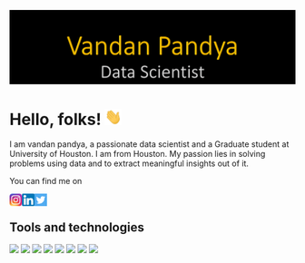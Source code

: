 
![Header](https://github.com/vandan2397/Profile/blob/main/Cover_page.png "Header")

# Hello, folks! <img src="https://github.com/vandan2397/Profile/blob/main/wave.gif" width="30px">

I am vandan pandya, a passionate data scientist and a Graduate student at University of Houston. I am from Houston. My passion lies in solving problems using data and to extract meaningful insights out of it. 

You can find me on  

<a href="https://www.instagram.com/vandan_2397/">
<img align="left" alt="Vandan's Instagram" width="22px" src="https://github.com/vandan2397/Profile/blob/main/insta.jpg" />
</a>

<a href="https://www.linkedin.com/in/vandan-pandya">
<img align="left" alt="Vandan's Linkedin" width="22px" src="https://github.com/vandan2397/Profile/blob/main/linkedin.png" />
</a>


<a href="https://twitter.com/Vandan2397">
<img align="left" alt="Vandan's Linkedin" width="22px" src="https://github.com/vandan2397/Profile/blob/main/twitter.png" />
</a>
<br>

## Tools and technologies
![](https://img.shields.io/badge/Code-Python-informational?style=flat&logo=python&logoColor=white&color=yellow)
![](https://img.shields.io/badge/Code-HTML-informational?style=flat&logo=HTML5&logoColor=white&color=yellow)
![](https://img.shields.io/badge/Code-CSS-informational?style=flat&logo=CSS3&logoColor=white&color=yellow)
![](https://img.shields.io/badge/Database-MySQL-informational?style=flat&logo=mysql&logoColor=white&color=yellow)
![](https://img.shields.io/badge/Database-MSSQL-informational?style=flat&logo=microsoft-sql-server&logoColor=white&color=yellow)
![](https://img.shields.io/badge/Editor-Jupyter-informational?style=flat&logo=jupyter&logoColor=white&color=yellow)
![](https://img.shields.io/badge/Tools-Tableau-informational?style=flat&logo=tableau&logoColor=white&color=yellow)
![](https://img.shields.io/badge/Tools-PowerBI-informational?style=flat&logo=powerbi&logoColor=white&color=yellow)


